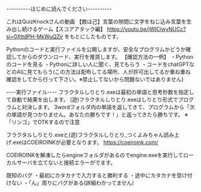----------はじめに読んでください----------

これはQuizKnockさんの動画
【敵は己】言葉の隙間に文字をねじ込み言葉を生み出し続けるゲーム【スコアアタック編】
https://youtu.be/jWICiwyNUCc?si=0XttdPH-MkWuQZir
をもとにしたものです。

Pythonのコードと実行ファイルを公開しますが、安全なプログラムかどうか確認してからのダウンロード、実行を推奨します。
【確認方法の一例】
・Pythonのコードを見る
・Pythonに詳しい人に聞く、見てもらう
・コードをchatGPTなどのAIに見てもらう(この方法は配布してる場所、人が許可出してるか重ね重ね確認をしてから行って下さい。※禁止してないから問題ないではありません)

----実行ファイル----
フラクタルしりとり.exeは最初の単語と思考秒数を指定して自動で結果を出します。
(遊)フラクタルしりとり.exeはしりとり形式でプログラムと対決します。
3wordフォルダ内の単語を返してきて、プログラムから「次の単語が見つかりません。あなたの勝ちです！」と返ってきたら勝ちです。
※「リンゴ」でOTKするので注意

フラクタルしりとり.exeと(遊)フラクタルしりとり_つくよみちゃん読み上げ.exeはCOEIROINKが必要となります。
https://coeiroink.com/

COEIROINKを解凍したらengineフォルダがあるのでengine.exeを実行してローカルサーバを立てないと接続エラーがでます。

既知のバグ
・最初にカタカナで入力すると勝利する
・途中にカタカナを受け付けない
・「ん」周りにバグがある(詳細わかってません)
